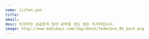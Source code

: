 ```yaml
---
name: jichan.yoo
title:
email:
desc: 이것저것 궁금한게 많아 공부할 것도 많은 리서처입니다.
image: http://www.mobidays.com/img/about/team/pna_06_back.png
---
```

